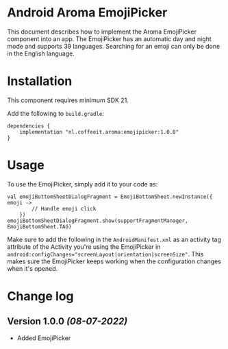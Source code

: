 # Android Aroma EmojiPicker

This document describes how to implement the Aroma EmojiPicker component into an app. 
The EmojiPicker has an automatic day and night mode and supports 39 languages.
Searching for an emoji can only be done in the English language.

# Installation

This component requires minimum SDK 21.

Add the following to `build.gradle`:
```
dependencies {
    implementation "nl.coffeeit.aroma:emojipicker:1.0.0"
}
```

# Usage

To use the EmojiPicker, simply add it to your code as:
```
val emojiBottomSheetDialogFragment = EmojiBottomSheet.newInstance({ emoji ->
        // Handle emoji click
    })
emojiBottomSheetDialogFragment.show(supportFragmentManager, EmojiBottomSheet.TAG)
```

Make sure to add the following in the `AndroidManifest.xml` as an activity tag attribute of the 
Activity you're using the EmojiPicker in `android:configChanges="screenLayout|orientation|screenSize"`.
This makes sure the EmojiPicker keeps working when the configuration changes when it's opened. 


# Change log

Version 1.0.0 *(08-07-2022)*
----------------------------
* Added EmojiPicker